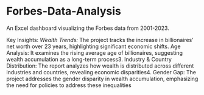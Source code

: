 # Forbes-Data-Analysis
An Excel dashboard visualizing the Forbes data from 2001-2023.

Key Insights:
*Wealth Trends:* The project tracks the increase in billionaires’ net worth over 23 years, highlighting significant economic shifts.
Age Analysis: It examines the rising average age of billionaires, suggesting wealth accumulation as a long-term process3.
Industry & Country Distribution: The report analyzes how wealth is distributed across different industries and countries, revealing economic disparities4.
Gender Gap: The project addresses the gender disparity in wealth accumulation, emphasizing the need for policies to address these inequalities
